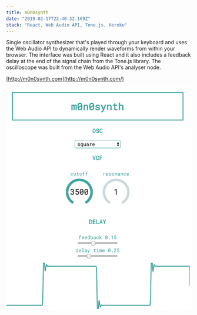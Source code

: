 ```yaml
---
title: m0n0synth
date: "2019-02-17T22:40:32.169Z"
stack: "React, Web Audio API, Tone.js, Heroku"
---
```


Single oscillator synthesizer that's played through your keyboard and uses the Web Audio API to dynamically render waveforms from within your browser. The interface was built using React and it also includes a feedback delay at the end of the signal chain from the Tone.js library. The oscilloscope was built from the Web Audio API's analyser node.

[http://m0n0synth.com](http://m0n0synth.com/)

![m0n0-screenshot](./m0.png)
